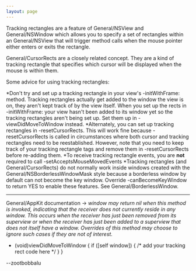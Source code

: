 ```yaml
---
layout: page
---
```


Tracking rectangles are a feature of     General/NSView and     General/NSWindow which allows you to specify a set of rectangles within an     General/NSView that will trigger method calls when the mouse pointer either enters or exits the rectangle.

General/CursorRects are a closely related concept. They are a kind of tracking rectangle that specifies which cursor will be displayed when the mouse is within them.

Some advice for using tracking rectangles:


*Don't try and set up a tracking rectangle in your view's     -initWithFrame: method. Tracking rectangles actually
get added to the window the view is on, they aren't kept track of by the view itself. When you set up the rects in     -initWithFrame: 
your view hasn't been added to its window yet so the tracking rectangles aren't being set up. Set them up in     -viewDidMoveToWindow instead.
*Alternately, you can set up tracking rectangles in     -resetCursorRects. This will work fine because     -resetCursorRects is called in circumstances where both cursor and tracking rectangles need to be reestablished. However, note that you need to keep track of your tracking rectangle tags and remove them in     -resetCursorRects before re-adding them.
*To receive tracking rectangle events, you are **not** required to call     -setAcceptsMouseMovedEvents
*Tracking rectangles (and General/CursorRects) do not normally work inside windows created with the     General/NSBorderlessWindowMask style because a borderless window by default can not become the key window. Override     -canBecomeKeyWindow to return     YES to enable these features. See General/BorderlessWindow.


----

General/AppKit documentation -> *window may return nil when this method is invoked, indicating that the receiver does not currently reside in any window. This occurs when the receiver has just been removed from its superview or when the receiver has just been added to a superview that does not itself have a window. Overrides of this method may choose to ignore such cases if they are not of interest.*

    
- (void)viewDidMoveToWindow {
    if ([self window]) {
        /*
        add your tracking rect code here
        */
    }
}


--zootbobbalu